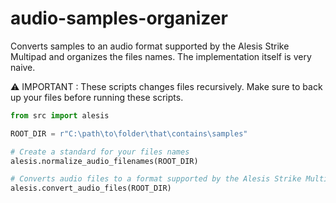 # audio-samples-organizer

Converts samples to an audio format supported by the Alesis Strike Multipad and organizes the files names. The implementation itself is very naive.

⚠️ IMPORTANT : These scripts changes files recursively. Make sure to back up your files before running these scripts.

```python
from src import alesis

ROOT_DIR = r"C:\path\to\folder\that\contains\samples"

# Create a standard for your files names
alesis.normalize_audio_filenames(ROOT_DIR)

# Converts audio files to a format supported by the Alesis Strike Multipad
alesis.convert_audio_files(ROOT_DIR)
```